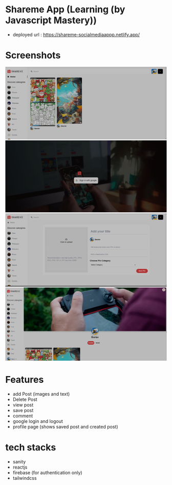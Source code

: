 # Shareme App (Learning (by Javascript Mastery))

- deployed url : https://shareme-socialmediaappp.netlify.app/

# Screenshots
![Home Page](./screenshots/home.png)
![Login Page](./screenshots/login.png)
![Create Post](./screenshots/create-pin.png)
![Profile Page](./screenshots/profile.png)

# Features 
- add Post (images and text)
- Delete Post
- view post
- save post
- comment
- google login and logout
- profile page (shows saved post and created post)

# tech stacks
- sanity
- reactjs
- firebase (for authentication only)
- tailwindcss

